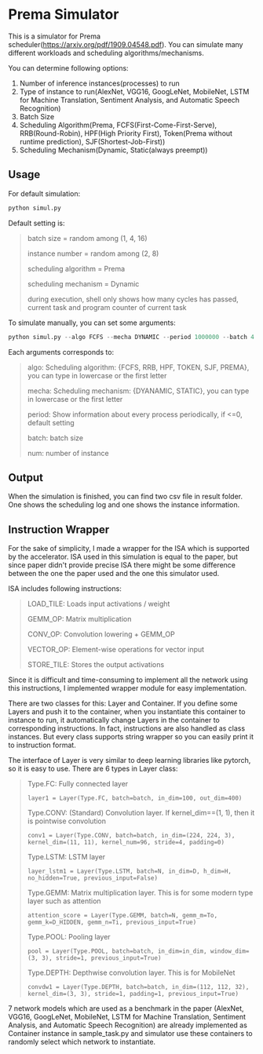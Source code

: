 # Prema Simulator

This is a simulator for Prema scheduler(https://arxiv.org/pdf/1909.04548.pdf). You can simulate many different workloads and scheduling algorithms/mechanisms. 

You can determine following options:

1. Number of inference instances(processes) to run
2. Type of instance to run(AlexNet, VGG16, GoogLeNet, MobileNet, LSTM for Machine Translation, Sentiment Analysis, and Automatic Speech Recognition)
3. Batch Size
4. Scheduling Algorithm(Prema, FCFS(First-Come-First-Serve), RRB(Round-Robin), HPF(High Priority First), Token(Prema without runtime prediction), SJF(Shortest-Job-First))
5. Scheduling Mechanism(Dynamic, Static(always preempt))

## Usage

For default simulation:

```python
python simul.py
```

Default setting is:

> batch size = random among (1, 4, 16)
>
> instance number = random among (2, 8)
>
> scheduling algorithm = Prema
>
> scheduling mechanism = Dynamic
>
> during execution, shell only shows how many cycles has passed, current task and program counter of current task

To simulate manually, you can set some arguments:

```python
python simul.py --algo FCFS --mecha DYNAMIC --period 1000000 --batch 4 --num 8
```

Each arguments corresponds to:

> algo: Scheduling algorithm: {FCFS, RRB, HPF, TOKEN, SJF, PREMA}, you can type in lowercase or the first letter
>
> mecha: Scheduling mechanism: {DYANAMIC, STATIC}, you can type in lowercase or the first letter
>
> period: Show information about every process periodically, if <=0, default setting
>
> batch: batch size
>
> num: number of instance

## Output

When the simulation is finished, you can find two csv file in result folder. One shows the scheduling log and one shows the instance information.

## Instruction Wrapper

For the sake of simplicity, I made a wrapper for the ISA which is supported by the accelerator.  ISA used in this simulation is equal to the paper, but since paper didn't provide precise ISA there might be some difference between the one the paper used and the one this simulator used.

ISA includes following instructions:

> LOAD_TILE: Loads input activations / weight
>
> GEMM_OP: Matrix multiplication
>
> CONV_OP: Convolution lowering + GEMM_OP
>
> VECTOR_OP: Element-wise operations for vector input
>
> STORE_TILE: Stores the output activations

Since it is difficult and time-consuming to implement all the network using this instructions, I implemented wrapper module for easy implementation. 

There are two classes for this: Layer and Container. If you define some Layers and push it to the container, when you instantiate this container to instance to run, it automatically change Layers in the container to corresponding instructions. In fact, instructions are also handled as class instances. But every class supports string wrapper so you can easily print it to instruction format.

The interface of Layer is very similar to deep learning libraries like pytorch, so it is easy to use. There are 6 types in Layer class:

> Type.FC: Fully connected layer
>
> ```
> layer1 = Layer(Type.FC, batch=batch, in_dim=100, out_dim=400)
> ```
>
> Type.CONV: (Standard) Convolution layer. If kernel_dim==(1, 1), then it is pointwise convolution
>
> ```
> conv1 = Layer(Type.CONV, batch=batch, in_dim=(224, 224, 3), kernel_dim=(11, 11), kernel_num=96, stride=4, padding=0)
> ```
>
> Type.LSTM: LSTM layer
>
> ```
> layer_lstm1 = Layer(Type.LSTM, batch=N, in_dim=D, h_dim=H, no_hidden=True, previous_input=False)
> ```
>
> Type.GEMM: Matrix multiplication layer. This is for some modern type layer such as attention
>
> ```
> attention_score = Layer(Type.GEMM, batch=N, gemm_m=To, gemm_k=D_HIDDEN, gemm_n=Ti, previous_input=True)
> ```
>
> Type.POOL: Pooling layer
>
> ```
> pool = Layer(Type.POOL, batch=batch, in_dim=in_dim, window_dim=(3, 3), stride=1, previous_input=True)
> ```
>
> Type.DEPTH: Depthwise convolution layer. This is for MobileNet
>
> ```
> convdw1 = Layer(Type.DEPTH, batch=batch, in_dim=(112, 112, 32), kernel_dim=(3, 3), stride=1, padding=1, previous_input=True)
> ```

7 network models which are used as a benchmark in the paper (AlexNet, VGG16, GoogLeNet, MobileNet, LSTM for Machine Translation, Sentiment Analysis, and Automatic Speech Recognition) are already implemented as Container instance in sample_task.py and simulator use these containers to randomly select which network to instantiate.